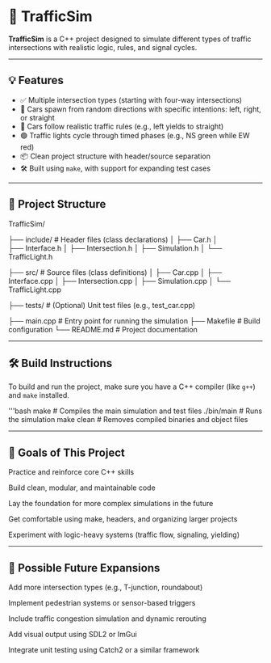 # 🚦 TrafficSim

**TrafficSim** is a C++ project designed to simulate different types of traffic intersections with realistic logic, rules, and signal cycles.

---

## 💡 Features

- ✅ Multiple intersection types (starting with four-way intersections)
- 🚗 Cars spawn from random directions with specific intentions: left, right, or straight
- 🚦 Cars follow realistic traffic rules (e.g., left yields to straight)
- 🟢 Traffic lights cycle through timed phases (e.g., NS green while EW red)
- 📦 Clean project structure with header/source separation
- 🛠️ Built using `make`, with support for expanding test cases

---

## 📁 Project Structure

TrafficSim/ 

├── include/ # Header files (class declarations) │ 
├── Car.h │ \
├── Interface.h │ 
├── Intersection.h │ 
├── Simulation.h │ 
└── TrafficLight.h 

├── src/ # Source files (class definitions) │ 
├── Car.cpp │ 
├── Interface.cpp │ 
├── Intersection.cpp │ 
├── Simulation.cpp │ 
└── TrafficLight.cpp 

├── tests/ # (Optional) Unit test files (e.g., test_car.cpp) 

├── main.cpp # Entry point for running the simulation 
├── Makefile # Build configuration 
└── README.md # Project documentation

---

## 🛠️ Build Instructions

To build and run the project, make sure you have a C++ compiler (like `g++`) and `make` installed.

'''bash
make            # Compiles the main simulation and test files
./bin/main      # Runs the simulation
make clean      # Removes compiled binaries and object files

---

## 🎯 Goals of This Project

Practice and reinforce core C++ skills

Build clean, modular, and maintainable code

Lay the foundation for more complex simulations in the future

Get comfortable using make, headers, and organizing larger projects

Experiment with logic-heavy systems (traffic flow, signaling, yielding)

---

## 🔧 Possible Future Expansions

Add more intersection types (e.g., T-junction, roundabout)

Implement pedestrian systems or sensor-based triggers

Include traffic congestion simulation and dynamic rerouting

Add visual output using SDL2 or ImGui

Integrate unit testing using Catch2 or a similar framework
